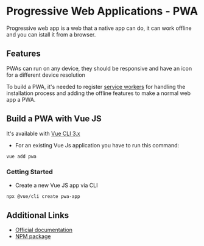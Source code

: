 # Progressive Web Applications - PWA

Progressive web app is a web that a native app can do, it can work offline and you can istall it from a browser.

## Features

PWAs can run on any device, they should be responsive and have an icon for a different device resolution

To build a PWA, it's needed to register [service workers](https://developers.google.com/web/fundamentals/primers/service-workers) for handling the installation process and adding the offline features to make a normal web app a PWA.

## Build a PWA with Vue JS

It's available with [Vue CLI 3.x](https://github.com/vuejs/vue-cli/tree/dev/packages/@vue/cli-plugin-pwa#readme)

- For an existing Vue Js application you have to run this command:

```bash
vue add pwa
```

### Getting Started

- Create a new Vue JS app via CLI

```bash
npx @vue/cli create pwa-app
```

## Additional Links

- [Official documentation](https://cli.vuejs.org/core-plugins/pwa.html)
- [NPM package](https://www.npmjs.com/package/@vue/cli-plugin-pwa)
